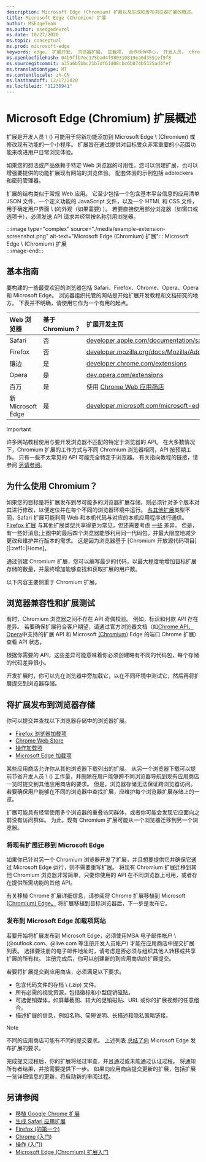 ```yaml
---
description: Microsoft Edge (Chromium) 扩展以及生成和发布浏览器扩展的概述。
title: Microsoft Edge (Chromium) 扩展
author: MSEdgeTeam
ms.author: msedgedevrel
ms.date: 10/27/2020
ms.topic: conceptual
ms.prod: microsoft-edge
keywords: edge， 扩展开发， 浏览器扩展， 加载项， 合作伙伴中心， 开发人员， chromium 扩展
ms.openlocfilehash: 04b9ffb7ec175bad4f980310819ea6d3551ef9f8
ms.sourcegitcommit: a35a6b5bbc21b7df61d08cbc6b074b5325ad4fef
ms.translationtype: MT
ms.contentlocale: zh-CN
ms.lasthandoff: 12/17/2020
ms.locfileid: "11230941"
---
```

# Microsoft Edge (Chromium) 扩展概述 

扩展是开发人员 \ (\) 可能用于将新功能添加到 Microsoft Edge \ (Chromium\) 或修改现有功能的一个小程序。  扩展旨在通过提供对目标受众非常重要的小范围功能来改进用户日常浏览体验。  

如果您的想法或产品依赖于特定 Web 浏览器的可用性，您可以创建扩展，也可以增强要提供的功能扩展现有网站的浏览体验。  配套体验的示例包括 adblockers 和密码管理器。  

扩展的结构类似于常规 Web 应用。  它至少包括一个包含基本平台信息的应用清单 JSON 文件、一个定义功能的 JavaScript 文件，以及一个 HTML 和 CSS 文件，用于确定用户界面 \ (的外观（如果需要\) ）。  若要直接使用部分浏览器（如窗口或选项卡），必须发送 API 请求并经常按名称引用浏览器。  

:::image type="complex" source="./media/example-extension-screenshot.png" alt-text="Microsoft Edge (Chromium) 扩展":::
  Microsoft Edge \ (Chromium\) 扩展  
:::image-end:::  

## 基本指南  

要构建的一些最受欢迎的浏览器包括 Safari、Firefox、Chrome、Opera、Opera 和 Microsoft Edge。  浏览器组织托管的网站是开始扩展开发教程和文档研究的地方。  下表并不明确，请使用它作为一个有用的起点。  

| Web 浏览器 | 基于 Chromium？ | 扩展开发主页 |  
|:--- |:--- |:--- |  
| Safari | 否 | [developer.apple.com/documentation/safariservices/safari_app_extensions][AppleDeveloperSafariservicesAppExtensions] |  
| Firefox | 否 | [developer.mozilla.org/docs/Mozilla/Add-ons/WebExtensions][MDNWebextensions] |  
| 镶边 | 是 | [developer.chrome.com/extensions][ChromeDeveloperExtensions] |  
| Opera | 是 | [dev.opera.com/extensions][OperaDevExtensions] |  
| 百万 | 是 | 使用 [Chrome Web 应用商店][GoogleChromeWebstoreCategoryExtensions] |  
| 新 Microsoft Edge | 是 | [developer.microsoft.com/microsoft-edge/extensions][MicrosoftDeveloperEdgeExtensions] |  

> [!IMPORTANT]
> 许多网站教程使用与要开发浏览器不匹配的特定于浏览器的 API。  在大多数情况下，Chromium 扩展的工作方式与不同 Chromium 浏览器相同，API 按预期工作。  只有一些不太常见的 API 可能完全特定于浏览器。  有关指向教程的链接，请参阅 [另请参阅](#see-also)。  

## 为什么使用 Chromium？

如果您的目标是将扩展发布到尽可能多的浏览器扩展存储，则必须针对多个版本对其进行修改，以便定位并在每个不同的浏览器环境中运行。  [与其他扩展][AppleDeveloperSafariservicesAppExtensions]类型不同，Safari 扩展可能利用 Web 和本机代码与对应的本机应用程序进行通信。  [Firefox 扩展][MDNWebextensions] 与其他扩展类型共享得更为常见，但还需要考虑 [一些][ExtensionworkshopPorting] 差异。  但是，有一些好消息;上图中的最后四个浏览器能够利用同一代码包，并最大限度地减少更改和维护并行版本的需求。  这是因为浏览器基于 [Chromium 开放源代码项目][|::ref1::|Home]。  

通过创建 Chromium 扩展，您可以编写最少的代码，以最大程度地增加目标扩展存储的数量，并最终增加能够查找和获取扩展的用户数。  

以下内容主要侧重于 Chromium 扩展。  

## 浏览器兼容性和扩展测试  

有时，Chromium 浏览器之间不存在 API 奇偶校验。  例如，标识和付款 API 存在差异。  若要确保扩展符合客户期望，请通过官方浏览器文档（如[Chrome API、Opera][ChromeDeveloperExtensionsApiIndex]中支持的[][OperaDevExtensionsApis]扩展 API 和 Microsoft [ (Chromium][ExtensionsChromiumDeveloperGuidePortChrome]) Edge 的端口 Chrome 扩展）查看 API 状态。  

根据你需要的 API，这些差异可能意味着你必须创建略有不同的代码包，每个存储的代码差异很小。  

开发扩展时，你可以先在浏览器中旁加载它，以在不同环境中测试它，然后再将扩展提交到浏览器存储。  

## 将扩展发布到浏览器存储  

你可以提交并查找以下浏览器存储中的浏览器扩展。  

*   [Firefox 浏览器加载项][MozillaAddonsFirefoxExtensions]  
*   [Chrome Web Store][GoogleChromeWebstoreCategoryExtensions]  
*   [操作加载项][OperaAddonsExtensions]  
*   [Microsoft Edge 加载项][MicrosoftEdgeAddonsCategoryExtensions]  

某些应用商店允许你从其他浏览器下载列出的扩展。  从另一个浏览器下载可以提前节省开发人员 \ (\) 工作量，并删除在用户能够跨不同浏览器导航到现有应用商店一览时提交到其他应用商店的要求。  但是，浏览器存储无法保证跨浏览器访问。  若要确保用户能够在不同的浏览器中查找扩展，应维护每个浏览器扩展存储上的一览。  

扩展可能具有经常使用多个浏览器的重叠访问群体，或者你可能会发现它应面向之前没有访问群体。  为此，现有 Chromium 扩展可能从一个浏览器迁移到另一个浏览器。  

### 将现有扩展迁移到 Microsoft Edge  

如果你已针对另一个 Chromium 浏览器开发了扩展，并且想要提供它并确保它通过 Microsoft Edge 运行，则不需要重写扩展。  将现有 Chromium 扩展迁移到其他 Chromium 浏览器非常简单，只要你使用的 API 在不同浏览器上可用，或者存在提供所需功能的其他 API。  

有关移植 Chrome 扩展详细信息，请参阅将 Chrome 扩展移植到 Microsoft ([Chromium) Edge。][ExtensionsChromiumDeveloperGuidePortChrome]  将扩展移植到目标浏览器后，下一步是发布它。  

### 发布到 Microsoft Edge 加载项网站  

若要开始将扩展发布到 Microsoft Edge，必须使用[][MicrosoftDeveloperRegistration]MSA 电子邮件帐户 \ (@outlook.com、@live.com 等注册开发人员帐户\) 才能在应用商店中提交扩展列表。  选择要注册的电子邮件地址时，请考虑是否必须与组织其他人转移或共享扩展的所有权。  注册完成后，你可以创建新的到应用商店的扩展提交。  

若要将扩展提交到应用商店，必须满足以下要求。  

*   包含代码文件的存档 \ (.zip\) 文件。  
*   所有必需的视觉资源，包括徽标和小型促销磁贴。  
*   可选促销媒体，如屏幕截图、较大的促销磁贴、URL 或你的扩展视频的任意组合。  
*   描述扩展的信息，例如名称、简短说明、长描述和隐私策略链接。  

> [!NOTE]
> 不同的应用商店可能有不同的提交要求。  上述列表 [总结了向][ExtensionsChromiumPublish] Microsoft Edge 发布扩展的要求。  

完成提交过程后，你的扩展将经过审查，并且通过或未能通过认证过程。  将通知所有者结果，并按需要提供下一步。  如果向应用商店提交更新的扩展，包括扩展一览详细信息的更新，将启动新的审阅过程。  

## 另请参阅  

*   [移植 Google Chrome 扩展][ExtensionworkshopPorting]  
*   [生成 Safari 应用扩展][AppleDeveloperSafariservicesAppExtensionsBuilding]  
*   [Firefox (的第一个) ][MDNWebextensionsYourFirst]  
*   [Chrome (入门) ][ChromeDeveloperExtensionsGetstarted]  
*   [操作 (入门) ][OperaDevExtensionsGettingStarted]  
*   [Microsoft Edge (Chromium) 扩展入门][ExtensionsChromiumGettingStartedIndex]  

<!-- image links -->  

<!-- links -->  

[ExtensionsChromiumDeveloperGuidePortChrome]: ./developer-guide/port-chrome-extension.md "将 Chrome 扩展移植到 Microsoft (Chromium) Edge |Microsoft Docs"  
[ExtensionsChromiumGettingStartedIndex]: ./getting-started/index.md "Microsoft Edge (Chromium) 扩展入门 |Microsoft Docs"  
[ExtensionsChromiumPublish]: ./publish/publish-extension.md "发布扩展 |Microsoft Docs"  

[MicrosoftDeveloperEdgeExtensions]: https://developer.microsoft.com/microsoft-edge/extensions "开发 Microsoft Edge 扩展 |Microsoft 开发人员"  
[MicrosoftDeveloperRegistration]: https://developer.microsoft.com/registration "合作伙伴中心 |Microsoft 开发人员"  

[MicrosoftEdgeAddonsCategoryExtensions]: https://microsoftedge.microsoft.com/addons/category/Edge-Extensions "Microsoft Edge 的扩展 |Microsoft Edge"  

[AppleDeveloperSafariservicesAppExtensions]: https://developer.apple.com/documentation/safariservices/safari_app_extensions "Safari 应用扩展 |Apple 开发人员"  
[AppleDeveloperSafariservicesAppExtensionsBuilding]: https://developer.apple.com/documentation/safariservices/safari_app_extensions/building_a_safari_app_extension "生成 Safari 应用扩展 |Apple 开发人员"  

[ChromeDeveloperExtensions]: https://developer.chrome.com/extensions "什么是扩展？ |Chrome 开发人员"  
[ChromeDeveloperExtensionsApiIndex]: https://developer.chrome.com/extensions/api_index "Chrome API |Chrome 开发人员"  
[ChromeDeveloperExtensionsGetstarted]: https://developer.chrome.com/extensions/getstarted "入门教程 |Chrome 开发人员"  

[ChromiumHome]: https://www.chromium.org/Home "Chromium"  

[ExtensionworkshopPorting]: https://extensionworkshop.com/documentation/develop/porting-a-google-chrome-extension "移植 Google Chrome 扩展 |扩展研讨会"  

[GoogleChromeWebstoreCategoryExtensions]: https://chrome.google.com/webstore/category/extensions "扩展 |Chrome Web Store"  

[MDNWebextensions]: https://developer.mozilla.org/docs/Mozilla/Add-ons/WebExtensions "浏览器扩展 |MDN"  
[MDNWebextensionsYourFirst]: https://developer.mozilla.org/docs/Mozilla/Add-ons/WebExtensions/Your_first_WebExtension "你的第一个扩展 |MDN"  

[MozillaAddonsFirefoxExtensions]: https://addons.mozilla.org/firefox/extensions "扩展 |Firefox 加载项"  

[OperaAddonsExtensions]: https://addons.opera.com/extensions "扩展 |Opera Addons"  

[OperaDevExtensions]: https://dev.opera.com/extensions "扩展文档 |Dev.Opera"  
[OperaDevExtensionsApis]: https://dev.opera.com/extensions/apis "操作中支持的扩展 API |Dev.Opera"  
[OperaDevExtensionsGettingStarted]: https://dev.opera.com/extensions/getting-started "入门 |Dev.Opera"  
